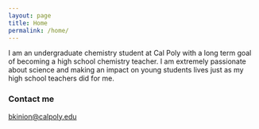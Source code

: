 ```yaml
---
layout: page
title: Home
permalink: /home/
---
```


I am an undergraduate chemistry student at Cal Poly with a long term goal of becoming a high school chemistry teacher. I am extremely passionate about science and making an impact on young students lives just as my high school teachers did for me.





### Contact me

[bkinion@calpoly.edu](mailto:bkinion@calpoly.edu)
